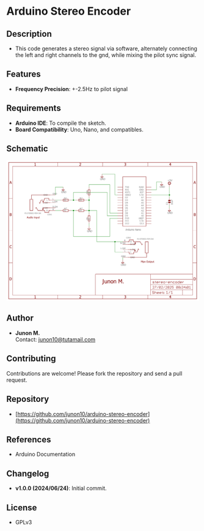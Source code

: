 # Arduino Stereo Encoder

## Description

- This code generates a stereo signal via software, alternately connecting the left and right channels to the gnd, while mixing the pilot sync signal.

## Features

- **Frequency Precision**: +-2.5Hz to pilot signal

## Requirements

- **Arduino IDE**: To compile the sketch.
- **Board Compatibility**: Uno, Nano, and compatibles.

## Schematic

<img src="schematic/schematic.png" />

## Author

- **Junon M.**  
  Contact: [junon10@tutamail.com](mailto:junon10@tutamail.com)

## Contributing

Contributions are welcome! Please fork the repository and send a pull request.

## Repository

- [https://github.com/junon10/arduino-stereo-encoder](https://github.com/junon10/arduino-stereo-encoder)

## References

- Arduino Documentation

## Changelog

- **v1.0.0 (2024/06/24)**: Initial commit.

## License

- GPLv3


